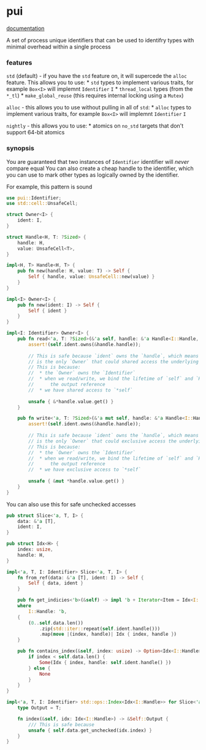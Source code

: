 # pui

[documentation](https://docs.rs/pui)

A set of process unique identifiers that can be used to
identifry types with minimal overhead within a single process

### features

`std` (default) - if you have the `std` feature on, it will supercede the `alloc` feature.
    This allows you to use:
     * `std` types to implement various traits, for example `Box<I>` will implemnt `Identifier` `I`
     * `thread_local` types (from the `*_tl`)
     * `make_global_reuse` (this requires internal locking using a `Mutex`)

`alloc` - this allows you to use without pulling in all of `std`:
     * `alloc` types to implement various traits, for example `Box<I>` will implemnt `Identifier` `I`

`nightly` -  this allows you to use:
     * atomics on `no_std` targets that don't support 64-bit atomics

### synopsis

You are guaranteed that two instances of `Identifier` identifier will *never* compare equal
You can also create a cheap handle to the identifier, which you can use to mark other types
as logically owned by the identifier.

For example, this pattern is sound

```rust
use pui::Identifier;
use std::cell::UnsafeCell;

struct Owner<I> {
    ident: I,
}

struct Handle<H, T: ?Sized> {
    handle: H,
    value: UnsafeCell<T>,
}

impl<H, T> Handle<H, T> {
    pub fn new(handle: H, value: T) -> Self {
        Self { handle, value: UnsafeCell::new(value) }
    }
}

impl<I> Owner<I> {
    pub fn new(ident: I) -> Self {
        Self { ident }
    }
}

impl<I: Identifier> Owner<I> {
    pub fn read<'a, T: ?Sized>(&'a self, handle: &'a Handle<I::Handle, T>) -> &'a T {
        assert!(self.ident.owns(&handle.handle));
        
        // This is safe because `ident` owns the `handle`, which means that `self`
        // is the only `Owner` that could shared access the underlying value
        // This is because:
        //  * the `Owner` owns the `Identifier`
        //  * when we read/write, we bind the lifetime of `self` and `Handle` to the lifetime of
        //      the output reference
        //  * we have shared access to `*self`
        
        unsafe { &*handle.value.get() }
    }

    pub fn write<'a, T: ?Sized>(&'a mut self, handle: &'a Handle<I::Handle, T>) -> &'a mut T {
        assert!(self.ident.owns(&handle.handle));
        
        // This is safe because `ident` owns the `handle`, which means that `self`
        // is the only `Owner` that could exclusive access the underlying value
        // This is because:
        //  * the `Owner` owns the `Identifier`
        //  * when we read/write, we bind the lifetime of `self` and `Handle` to the lifetime of
        //      the output reference
        //  * we have exclusive access to `*self`
        
        unsafe { &mut *handle.value.get() }
    }
}
```

You can also use this for safe unchecked accesses

```rust
pub struct Slice<'a, T, I> {
    data: &'a [T],
    ident: I,
}

pub struct Idx<H> {
    index: usize,
    handle: H,
}

impl<'a, T, I: Identifier> Slice<'a, T, I> {
    fn from_ref(data: &'a [T], ident: I) -> Self {
        Self { data, ident }
    }

    pub fn get_indicies<'b>(&self) -> impl 'b + Iterator<Item = Idx<I::Handle>>
    where
        I::Handle: 'b,
    {
        (0..self.data.len())
            .zip(std::iter::repeat(self.ident.handle()))
            .map(move |(index, handle)| Idx { index, handle })
    }

    pub fn contains_index(&self, index: usize) -> Option<Idx<I::Handle>> {
        if index < self.data.len() {
            Some(Idx { index, handle: self.ident.handle() })
        } else {
            None
        }
    }
}

impl<'a, T, I: Identifier> std::ops::Index<Idx<I::Handle>> for Slice<'a, T, I> {
    type Output = T;

    fn index(&self, idx: Idx<I::Handle>) -> &Self::Output {
        /// This is safe because 
        unsafe { self.data.get_unchecked(idx.index) }
    }
}
```